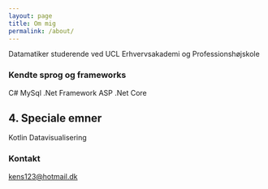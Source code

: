```yaml
---
layout: page
title: Om mig
permalink: /about/
---
```


Datamatiker studerende ved UCL Erhvervsakademi og Professionshøjskole

### Kendte sprog og frameworks
C#
MySql
.Net Framework
ASP .Net Core
## 4. Speciale emner
Kotlin
Datavisualisering

### Kontakt

[kens123@hotmail.dk](mailto:kens123@hotmail.dk)
